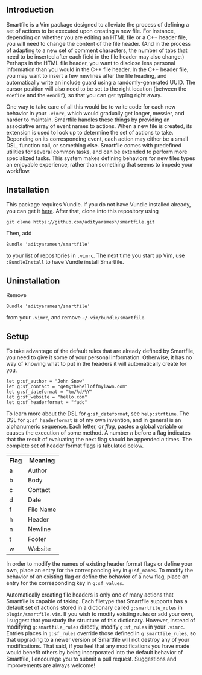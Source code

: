 <!--
  ** File Name: README.md
  ** Author:	Aditya Ramesh
  ** Date:      08/10/2012
  ** Contact:   _@adityaramesh.com
-->

## Introduction

Smartfile is a Vim package designed to alleviate the process of defining a set
of actions to be executed upon creating a new file. For instance, depending on
whether you are editing an HTML file or a C++ header file, you will need to
change the content of the file header. (And in the process of adapting to a new
set of comment characters, the number of tabs that need to be inserted after
each field in the file header may also change.) Perhaps in the HTML file header,
you want to disclose less personal information than you would in the C++ file
header. In the C++ header file, you may want to insert a few newlines after the
file heading, and automatically write an include guard using a
randomly-generated UUID. The cursor position will also need to be set to the
right location (between the `#define` and the `#endif`), so that you can get
typing right away.

One way to take care of all this would be to write code for each new behavior in
your `.vimrc`, which would gradually get longer, messier, and harder to
maintain.  Smartfile handles these things by providing an associative array of
event names to actions.  When a new file is created, its extension is used to
look up to determine the set of actions to take.  Depending on its corresponding
event, each action may either be a small DSL, function call, or something else.
Smartfile comes with predefined utilities for several common tasks, and can be
extended to perform more specialized tasks. This system makes defining behaviors
for new files types an enjoyable experience, rather than something that seems to
impede your workflow.

## Installation

This package requires Vundle. If you do not have Vundle installed already, you
can get it [here](https://github.com/gmarik/vundle/). After that, clone into
this repository using

	git clone https://github.com/adityaramesh/smartfile.git

Then, add

	Bundle 'adityaramesh/smartfile'

to your list of repositories in `.vimrc`. The next time you start up Vim, use
`:BundleInstall` to have Vundle install Smartfile.

## Uninstallation

Remove

	Bundle 'adityaramesh/smartfile'

from your `.vimrc`, and remove `~/.vim/bundle/smartfile`.

## Setup

To take advantage of the default rules that are already defined by Smartfile,
you need to give it some of your personal information. Otherwise, it has no way
of knowing what to put in the headers it will automatically create for you.

	let g:sf_author = "John Snow"
	let g:sf_contact = "get@thehelloffmylawn.com"
	let g:sf_dateformat = "%m/%d/%Y"
	let g:sf_website = "hello.com"
	let g:sf_headerformat = "fadc"

To learn more about the DSL for `g:sf_dateformat`, see `help:strftime`. The DSL
for `g:sf_headerformat` is of my own invention, and in general is an
alphanumeric sequence. Each letter, or _flag_, pastes a global variable or
causes the execution of some method. A number _n_ before a flag indicates that
the result of evaluating the next flag should be appended _n_ times. The
complete set of header format flags is tabulated below.

<table>
	<tr>
		<th>Flag</th>
		<th>Meaning</th>
	</tr>
	<tr>
		<td>a</td>
		<td>Author</td>
	</tr>
	<tr>
		<td>b</td>
		<td>Body</td>
	</tr>
	<tr>
		<td>c</td>
		<td>Contact</td>
	</tr>
	<tr>
		<td>d</td>
		<td>Date</td>
	</tr>
	<tr>
		<td>f</td>
		<td>File Name</td>
	</tr>
	<tr>
		<td>h</td>
		<td>Header</td>
	</tr>
	<tr>
		<td>n</td>
		<td>Newline</td>
	</tr>
	<tr>
		<td>t</td>
		<td>Footer</td>
	</tr>
	<tr>
		<td>w</td>
		<td>Website</td>
	</tr>
</table>

In order to modify the names of existing header format flags or define your own,
place an entry for the corresponding key in `g:sf_names`. To modify the behavior
of an existing flag or define the behavior of a new flag, place an entry for the
corresponding key in `g:sf_values`.

Automatically creating file headers is only one of many actions that Smartfile
is capable of taking. Each filetype that Smartfile supports has a default set of
actions stored in a dictionary called `g:smartfile_rules` in
`plugin/smartfile.vim`. If you wish to modify existing rules or add your own, I
suggest that you study the structure of this dictionary. However, instead of
modifying `g:smartfile_rules` directly, modify `g:sf_rules` in your `.vimrc`.
Entries places in `g:sf_rules` override those defined in `g:smartfile_rules`, so
that upgrading to a newer version of Smartfile will not destroy any of your
modifications. That said, if you feel that any modifications you have made would
benefit others by being incorporated into the default behavior of Smartfile, I
encourage you to submit a pull request. Suggestions and improvements are always
welcome!
